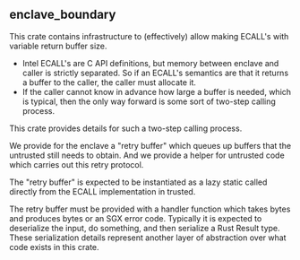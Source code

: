## enclave_boundary

This crate contains infrastructure to (effectively) allow making ECALL's with
variable return buffer size.

- Intel ECALL's are C API definitions, but memory between enclave and caller is strictly
  separated. So if an ECALL's semantics are that it returns a buffer to the caller, the caller must allocate it.
- If the caller cannot know in advance how large a buffer is needed, which is typical,
  then the only way forward is some sort of two-step calling process.

This crate provides details for such a two-step calling process.

We provide for the enclave a "retry buffer" which queues up buffers that
the untrusted still needs to obtain. And we provide a helper for untrusted code
which carries out this retry protocol.

The "retry buffer" is expected to be instantiated as a lazy static called directly from the ECALL implementation
in trusted.

The retry buffer must be provided with a handler function which takes bytes and produces bytes or an SGX error code.
Typically it is expected to deserialize the input, do something, and then serialize a Rust Result type.
These serialization details represent another layer of abstraction over what code exists in this crate.
